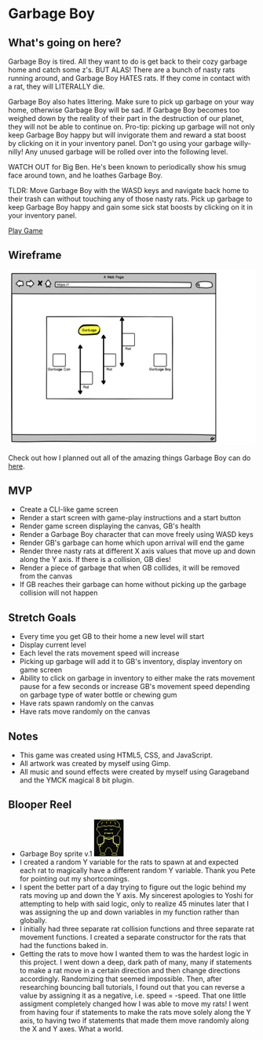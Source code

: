 # Garbage Boy

## What's going on here? 

Garbage Boy is tired. All they want to do is get back to their cozy garbage home and catch some z's. BUT ALAS! There are a bunch of nasty rats running around, and Garbage Boy HATES rats. If they come in contact with a rat, they will LITERALLY die. 

Garbage Boy also hates littering. Make sure to pick up garbage on your way home, otherwise Garbage Boy will be sad. If Garbage Boy becomes too weighed down by the reality of their part in the destruction of our planet, they will not be able to continue on. Pro-tip: picking up garbage will not only keep Garbage Boy happy but will invigorate them and reward a stat boost by clicking on it in your inventory panel. Don't go using your garbage willy-nilly! Any unused garbage will be rolled over into the following level.

WATCH OUT for Big Ben. He's been known to periodically show his smug face around town, and he loathes Garbage Boy. 

TLDR: Move Garbage Boy with the WASD keys and navigate back home to their trash can without touching any of those nasty rats. Pick up garbage to keep Garbage Boy happy and gain some sick stat boosts by clicking on it in your inventory panel. 

[Play Game](https://d4vves.github.io/garbage-boy/)

## Wireframe
![Wireframe](img/gb-wireframe.jpg)

Check out how I planned out all of the amazing things Garbage Boy can do [here](https://hackmd.io/@d4vves/SJVPKrTn8). 

## MVP
- Create a CLI-like game screen
- Render a start screen with game-play instructions and a start button
- Render game screen displaying the canvas, GB's health
- Render a Garbage Boy character that can move freely using WASD keys
- Render GB's garbage can home which upon arrival will end the game
- Render three nasty rats at different X axis values that move up and down along the Y axis. If there is a collision, GB dies!
- Render a piece of garbage that when GB collides, it will be removed from the canvas
- If GB reaches their garbage can home without picking up the garbage collision will not happen


## Stretch Goals
- Every time you get GB to their home a new level will start
- Display current level
- Each level the rats movement speed will increase
- Picking up garbage will add it to GB's inventory, display inventory on game screen
- Ability to click on garbage in inventory to either make the rats movement pause for a few seconds or increase GB's movement speed depending on garbage type of water bottle or chewing gum
- Have rats spawn randomly on the canvas
- Have rats move randomly on the canvas

## Notes
- This game was created using HTML5, CSS, and JavaScript.
- All artwork was created by myself using Gimp.
- All music and sound effects were created by myself using Garageband and the YMCK magical 8 bit plugin.

## Blooper Reel
- Garbage Boy sprite v.1
![Garbage Boy v.1](img/garbageboy-v1.png)
- I created a random Y variable for the rats to spawn at and expected each rat to magically have a different random Y variable. Thank you Pete for pointing out my shortcomings. 
- I spent the better part of a day trying to figure out the logic behind my rats moving up and down the Y axis. My sincerest apologies to Yoshi for attempting to help with said logic, only to realize 45 minutes later that I was assigning the up and down variables in my function rather than globally.
- I initially had three separate rat collision functions and three separate rat movement functions. I created a separate constructor for the rats that had the functions baked in.
- Getting the rats to move how I wanted them to was the hardest logic in this project. I went down a deep, dark path of many, many if statements to make a rat move in a certain direction and then change directions accordingly. Randomizing that seemed impossible. Then, after researching bouncing ball tutorials, I found out that you can reverse a value by assigning it as a negative, i.e. speed = -speed. That one little assigment completely changed how I was able to move my rats! I went from having four if statements to make the rats move solely along the Y axis, to having two if statements that made them move randomly along the X and Y axes. What a world. 
